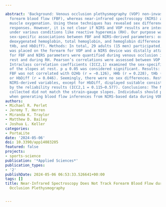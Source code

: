---
abstract: 'Background: Venous occlusion plethysmography (VOP) non-invasively measures
  forearm blood flow (FBF), whereas near-infrared spectroscopy (NIRS) assesses skeletal
  muscle oxygenation. Using these techniques has revealed sex differences in microvascular
  responses. However, it is not clear if NIRS and VOP results are interchangeable
  under various conditions like reactive hyperemia (RH). Our purpose was to evaluate
  sex-specific associations between FBF and NIRS-derived parameters: oxygenated hemoglobin,
  deoxygenated hemoglobin, total hemoglobin, and hemoglobin difference (O2Hb, HHb,
  tHb, and HbDiff). Methods: In total, 29 adults (15 men) participated, and a strain-gauge
  was placed on the forearm for VOP and a NIRS device was distally attached. Slopes
  for FBF and NIRS parameters were quantified during venous occlusion intervals at
  rest and during RH. Pearson’s correlations were assessed between VOP and NIRS slopes.
  Intraclass correlation coefficients (ICC2,1) examined the sex-specific consistency
  of the slopes at rest. p ≤ 0.05 was considered significant. Results: During RH,
  FBF was not correlated with O2Hb (r = −0.126), HHb (r = 0.228), tHb (r = 0.061),
  or HbDiff (r = 0.046). Seemingly, there were no sex differences. Resting FBF and
  NIRS-derived variables, except for HbDiff, displayed suitable consistency as suggested
  by the reliability results (ICC2,1 = 0.115–0.577). Conclusions: The NIRS values
  collected did not match the strain-gauge slopes. Individuals should practice caution
  when generating blood flow inferences from NIRS-based data during VOP.'
authors:
- Michael R. Perlet
- Jeremy T. Herren
- Miranda K. Traylor
- Matthew D. Bailey
- Joshua L. Keller
categories:
- PortaLite
date: '2024-05-06'
doi: 10.3390/app14083205
featured: false
projects:
- sports-science
publication: '*Applied Sciences*'
publication_types:
- '2'
publishDate: 2024-05-06 06:53:33.526641+00:00
tags: []
title: Near-Infrared Spectroscopy Does Not Track Forearm Blood Flow during Venous
  Occlusion Plethysmography

---
